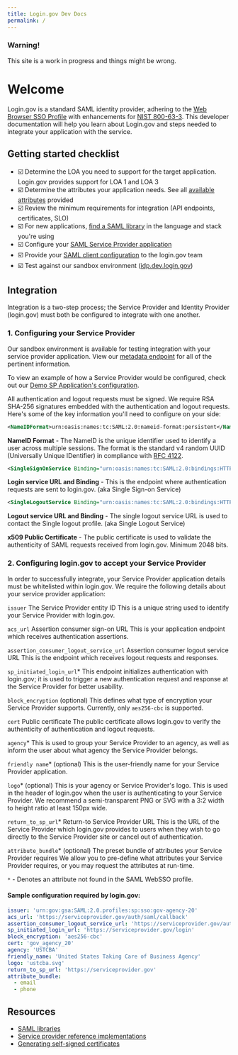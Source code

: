 ```yaml
---
title: Login.gov Dev Docs
permalink: /
---
```


<div class="usa-alert usa-alert-warning">
  <div class="usa-alert-body">
    <h3 class="usa-alert-heading">Warning!</h3>
    <p class="usa-alert-text">This site is a work in progress and things might be wrong.</p>
  </div>
</div>

# Welcome

Login.gov is a standard SAML identity provider, adhering to the [Web Browser SSO Profile](https://en.wikipedia.org/wiki/SAML_2.0#Web_Browser_SSO_Profile) with enhancements for [NIST 800-63-3](https://pages.nist.gov/800-63-3/). This developer documentation will help you learn about Login.gov and steps needed to integrate your application with the service.

## Getting started checklist

- ☑️ Determine the LOA you need to support for the target application. Login.gov provides support for LOA 1 and LOA 3
- ☑️ Determine the attributes your application needs. See all [available attributes]({{site.baseurl}}/attributes) provided
- ☑️ Review the minimum requirements for integration (API endpoints, certificates, SLO)
- ☑️ For new applications, [find a SAML library]({{site.baseurl}}/saml_libs) in the language and stack you're using
- ☑️ Configure your [SAML Service Provider application](#1-configuring-your-service-provider)
- ☑️ Provide your [SAML client configuration](#2-configuring-logingov-to-accept-your-service-provider) to the login.gov team
- ☑️ Test against our sandbox environment ([idp.dev.login.gov](https://idp.dev.login.gov))

## Integration

Integration is a two-step process; the Service Provider and Identity Provider (login.gov) must both be configured to integrate with one another. 

### 1. Configuring your Service Provider

Our sandbox environment is available for testing integration with your service provider application. View our [metadata endpoint](https://idp.dev.login.gov/api/saml/metadata) for all of the pertinent information.

To view an example of how a Service Provider would be configured, check out our [Demo SP Application's configuration](https://github.com/18F/identity-sp-rails/blob/master/config/initializers/omniauth.rb).

All authentication and logout requests must be signed. We require RSA SHA-256 signatures embedded with the authentication and logout requests. Here's some of the key information you'll need to configure on your side:

```xml
<NameIDFormat>urn:oasis:names:tc:SAML:2.0:nameid-format:persistent</NameIDFormat>
```
**NameID Format** - The NameID is the unique identifier used to identify a user across multiple sessions. The format is the standard v4 random UUID (Universally Unique IDentifier) in compliance with [RFC 4122](https://tools.ietf.org/html/rfc4122).
<br>

```xml
<SingleSignOnService Binding="urn:oasis:names:tc:SAML:2.0:bindings:HTTP-Redirect" Location="https://idp.dev.login.gov/api/saml/auth" />
```
**Login service URL and Binding** - This is the endpoint where authentication requests are sent to login.gov. (aka Single Sign-on Service)
<br>

```xml
<SingleLogoutService Binding="urn:oasis:names:tc:SAML:2.0:bindings:HTTP-POST" Location="https://idp.dev.login.gov/api/saml/logout" />
```
**Logout service URL and Binding** - The single logout service URL is used to contact the Single logout profile. (aka Single Logout Service)
<br>

**x509 Public Certificate** - The public certificate is used to validate the authenticity of SAML requests received from login.gov. Minimum 2048 bits.
<br>

### 2. Configuring login.gov to accept your Service Provider

In order to successfully integrate, your Service Provider application details must be whitelisted within login.gov. We require the following details about your service provider application:

`issuer` The Service Provider entity ID
This is a unique string used to identify your Service Provider with login.gov.


`acs_url` Assertion consumer sign-on URL
This is your application endpoint which receives authentication assertions.

`assertion_consumer_logout_service_url` Assertion consumer logout service URL
This is the endpoint which receives logout requests and responses.

`sp_initiated_login_url`* 
This endpoint initializes authentication with login.gov; it is used to trigger a new authentication request and response at the Service Provider for better usability.

`block_encryption` (optional)
This defines what type of encryption your Service Provider supports. Currently, only `aes256-cbc` is supported.

`cert` Public certificate
The public certificate allows login.gov to verify the authenticity of authentication and logout requests.

`agency`*
This is used to group your Service Provider to an agency, as well as inform the user about what agency the Service Provider belongs.

`friendly name`* (optional)
This is the user-friendly name for your Service Provider application. 

`logo`* (optional)
This is your agency or Service Provider's logo. This is used in the header of login.gov when the user is authenticating to your Service Provider. We recommend a semi-transparent PNG or SVG with a 3:2 width to height ratio at least 150px wide.

`return_to_sp_url`* Return-to Service Provider URL
This is the URL of the Service Provider which login.gov provides to users when they wish to go directly to the Service Provider site or cancel out of authentication. 

`attribute_bundle`* (optional) The preset bundle of attributes your Service Provider requires
We allow you to pre-define what attributes your Service Provider requires, or you may request the attributes at run-time.

`*` - Denotes an attribute not found in the SAML WebSSO profile.

#### Sample configuration required by login.gov:

```yaml
issuer: 'urn:gov:gsa:SAML:2.0.profiles:sp:sso:gov-agency-20'
acs_url: 'https://serviceprovider.gov/auth/saml/callback'
assertion_consumer_logout_service_url: 'https://serviceprovider.gov/auth/saml/logout'
sp_initiated_login_url: 'https://serviceprovider.gov/login'
block_encryption: 'aes256-cbc'
cert: 'gov_agency_20'
agency: 'USTCBA'
friendly_name: 'United States Taking Care of Business Agency'
logo: 'ustcba.svg'
return_to_sp_url: 'https://serviceprovider.gov'
attribute_bundle:
  - email
  - phone
```

## Resources

- [SAML libraries]({{site.baseurl}}/saml_libs)
- [Service provider reference implementations]({{site.baseurl}}/sp_refs)
- [Generating self-signed certificates]({{site.baseurl}}/certs)

